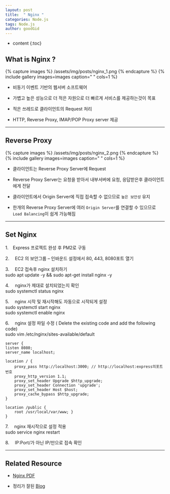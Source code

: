 ```yaml
---
layout: post
title:  " Nginx "
categories: Node.js
tags: Node.js
author: goodGid
---
```

* content
{:toc}




## What is Nginx ?


{% capture images %}
	/assets/img/posts/nginx_1.png
{% endcapture %}
{% include gallery images=images caption=" " cols=1 %}

* 비동기 이벤트 기반의 웹서버 소프트웨어

* 가볍고 높은 성능으로 더 적은 자원으로 더 빠르게 서비스를 제공하는것이 목표

* 적은 쓰레드로 클라이언트의 Request 처리

* HTTP, Reverse Proxy, IMAP/POP Proxy server 제공


---

## Reverse Proxy

{% capture images %}
	/assets/img/posts/nginx_2.png
{% endcapture %}
{% include gallery images=images caption=" " cols=1 %}

* 클라이언트는 Reverse Proxy Server에 Request

* Reverse Proxy Server는 요청을 받아서 내부서버에 요청, 응답받은후 클라이언트에게 전달

* 클라이언트에서 Origin Server에 직접 접속할 수 없으므로 `높은 보안성` 유지

* 한개의 Reverse Proxy Server에 여러 `Origin Server`를 연결할 수 있으므로 `Load Balancing`이 쉽게 가능해짐


---


## Set Nginx

1.　Express 프로젝트 완성 후 PM2로 구동

2.　 EC2 의 보안그룹 – 인바운드 설정에서 80, 443, 8080포트 열기

3.　 EC2 접속후 nginx 설치하기 <br> sudo apt update -y && sudo apt-get install nginx -y

4.　 nginx가 제대로 설치되었는지 확인 <br> sudo systemctl status nginx

5.　 nginx 시작 및 재시작해도 자동으로 시작되게 설정 <br> sudo systemctl start nginx <br> sudo systemctl enable nginx

6.　 nginx 설정 파일 수정 ( Delete the existing code and add the following code) <br> sudo vim /etc/nginx/sites-available/default

```
server {
listen 8080; 
server_name localhost;

location / {
    proxy_pass http://localhost:3000; // http://localhost:express의포트번호
    proxy_http_version 1.1;
    proxy_set_header Upgrade $http_upgrade; 
    proxy_set_header Connection 'upgrade'; 
    proxy_set_header Host $host; 
    proxy_cache_bypass $http_upgrade;
}

location /public {
    root /usr/local/var/www; }
}

```
7.　 nginx 재시작으로 설정 적용 <br> sudo service nginx restart

8.　 IP:Port/가 아닌 IP/만으로 접속 확인

---

## Related Resource

* [Nginx PDF](https://github.com/goodGid/NodeSeminar/blob/master/Seminar_8th/SOPT21th_8%EC%B0%A8%EC%84%B8%EB%AF%B8%EB%82%98.pdf)

* 정리가 잘된 [Blog](http://jaynewho.com/post/18)